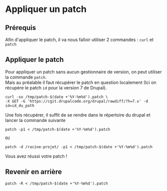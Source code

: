 # Appliquer un patch

## Prérequis

Afin d'appliquer le patch, il va nous falloir utiliser 2 commandes : `curl` et `patch`

## Appliquer le patch

Pour appliquer un patch sans aucun gestionnaire de version, on peut utiliser la commande `patch`.  
Mais au préalable il faut récupérer le patch en question localement (Ici on récupère le patch `id` pour la version 7 de Drupal).

```
curl -so /tmp/patch-$(date +'%Y-%m%d').patch \ 
-X GET -G 'https://cgit.drupalcode.org/drupal/rawdiff/?h=7.x' -d id=id_du_path
```

Une fois récupérer, il suffit de se rendre dans le répertoire du drupal et lancer la commande suivante

```
patch -p1 < /tmp/patch-$(date +'%Y-%m%d').patch

OU

patch -d /racine-projet/ -p1 < /tmp/patch-$(date +'%Y-%m%d').patch
```

Vous avez réussi votre patch !

## Revenir en arrière

```
patch -R < /tmp/patch-$(date +'%Y-%m%d').patch
```
